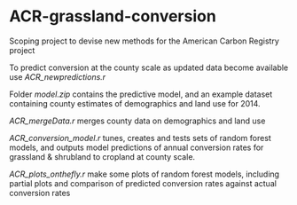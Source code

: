 # ACR-grassland-conversion
Scoping project to devise new methods for the American Carbon Registry project

To predict conversion at the county scale as updated data become available use
*ACR_newpredictions.r*

Folder *model.zip* contains the predictive model, and an example dataset containing county estimates of demographics and land use for 2014. 

*ACR_mergeData.r* merges county data on demographics and land use

*ACR_conversion_model.r* tunes, creates and tests sets of random forest models, and outputs model predictions of annual conversion rates for grassland & shrubland to cropland at county scale.

*ACR_plots_onthefly.r* make some plots of random forest models, including partial plots and comparison of predicted conversion rates against actual conversion rates
